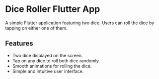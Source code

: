 # Dice Roller Flutter App

A simple Flutter application featuring two dice. Users can roll the dice by tapping on either one of them.

## Features

- Two dice displayed on the screen.
- Tap on any dice to roll both dice randomly.
- Smooth animations for rolling the dice.
- Simple and intuitive user interface.
